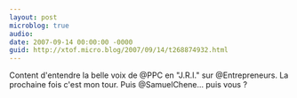 ```yaml
---
layout: post
microblog: true
audio: 
date: 2007-09-14 00:00:00 -0000
guid: http://xtof.micro.blog/2007/09/14/t268874932.html
---
```

Content d'entendre la belle voix de @PPC en "J.R.I." sur @Entrepreneurs. La prochaine fois c'est mon tour. Puis @SamuelChene... puis vous ?

